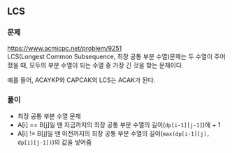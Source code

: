 ## LCS
### 문제
https://www.acmicpc.net/problem/9251  
LCS(Longest Common Subsequence, 최장 공통 부분 수열)문제는 두 수열이 주어졌을 때, 모두의 부분 수열이 되는 수열 중 가장 긴 것을 찾는 문제이다.

예를 들어, ACAYKP와 CAPCAK의 LCS는 ACAK가 된다.

### 풀이
- 최장 공통 부분 수열 문제
- A[i] == B[j]일 땐 지금까지의 최장 공통 부분 수열의 길이(```dp[i-1][j-1]```)에 + 1
- A[i] != B[j]일 땐 이전까지의 최장 공통 부분 수열의 길이(```max(dp[i-1][j], dp[i][j-1])```)의 값을 넣어줌